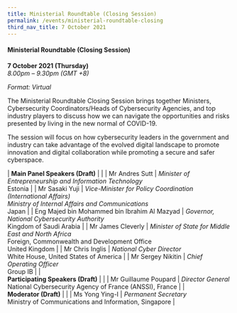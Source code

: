 ```yaml
---
title: Ministerial Roundtable (Closing Session)
permalink: /events/ministerial-roundtable-closing
third_nav_title: 7 October 2021
---
```

#### **Ministerial Roundtable (Closing Session)**

**7 October 2021 (Thursday)**  
*8.00pm – 9.30pm (GMT +8)*

*Format: Virtual*

The Ministerial Roundtable Closing Session brings together Ministers, Cybersecurity Coordinators/Heads of Cybersecurity Agencies, and top industry players to discuss how we can navigate the opportunities and risks presented by living in the new normal of COVID-19. 

The session will focus on how cybersecurity leaders in the government and industry can take advantage of the evolved digital landscape to promote innovation and digital collaboration while promoting a secure and safer cyberspace.

| **Main Panel Speakers (Draft)**                          |                                                                                                                                       |
| Mr Andres Sutt                               | *Minister of Entrepreneurship and Information Technology*<br>Estonia                                                                               |
| Mr Sasaki Yuji                               | *Vice-Minister for Policy Coordination (International Affairs)<br>Ministry of Internal Affairs and Communications*<br>Japan |
| Eng Majed bin Mohammed bin Ibrahim Al Mazyad | *Governor, National Cybersecurity Authority*<br>Kingdom of Saudi Arabia                                                                                      |
| Mr James Cleverly                            | *Minister of State for Middle East and North Africa*<br>Foreign, Commonwealth and Development Office<br>United Kingdom                                                                                    |
| Mr Chris Inglis                              | *National Cyber Director*<br>White House, United States of America                                                                                                               |
| Mr Sergey Nikitin                            | *Chief Operating Officer*<br>Group IB                                                                                                               |
| <br> **Participating Speakers (Draft)**                       |                                                                                                                                       |
| Mr Guillaume Poupard                         | *Director General*<br>National Cybersecurity Agency of France (ANSSI), France                                                                                                                      |
| <br> **Moderator (Draft)**                                    |                                                                                                                                       |
| Ms Yong Ying-I                               | *Permanent Secretary*<br>Ministry of Communications and Information, Singapore                                                                                                                   |